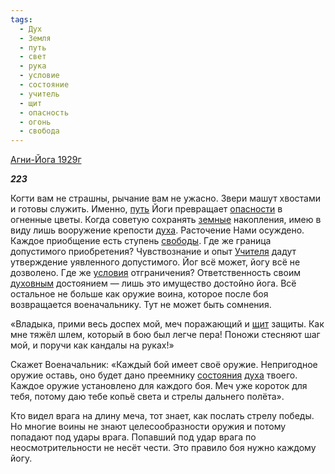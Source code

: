 ```yaml
---
tags:
  - Дух
  - Земля
  - путь
  - свет
  - рука
  - условие
  - состояние
  - учитель
  - щит
  - опасность
  - огонь
  - свобода
---
```

[Агни-Йога 1929г](https://127.0.0.1:4002/agni/1929)

___223___

Когти вам не страшны, рычание вам не ужасно. Звери машут хвостами и готовы служить. Именно, [путь](../../../tags/#путь) Йоги превращает [опасности](../../../tags/#опасность) в огненные цветы. Когда советую сохранять [земные](../../../tags/#Земля) накопления, имею в виду лишь вооружение крепости [духа](../../../tags/#Дух). Расточение Нами осуждено. Каждое приобщение есть ступень [свободы](../../../tags/#свобода). Где же граница допустимого приобретения? Чувствознание и опыт [Учителя](../../../tags/#учитель) дадут утверждение уявленного допустимого. Йог всё может, йогу всё не дозволено. Где же [условия](../../../tags/#условие) отграничения? Ответственность своим [духовным](../../../tags/#Дух) достоянием — лишь это имущество достойно йога. Всё остальное не больше как оружие воина, которое после боя возвращается военачальнику. Тут не может быть сомнения.   

«Владыка, прими весь доспех мой, меч поражающий и [щит](../../../tags/#щит) защиты. Как мне тяжёл шлем, который в бою был легче пера! Поножи стесняют шаг мой, и поручи как кандалы на руках!»   

Скажет Военачальник: «Каждый бой имеет своё оружие. Непригодное оружие оставь, оно будет дано преемнику [состояния](../../../tags/#состояние) [духа](../../../tags/#Дух) твоего. Каждое оружие установлено для каждого боя. Меч уже короток для тебя, потому даю тебе копьё света и стрелы дальнего полёта».   

Кто видел врага на длину меча, тот знает, как послать стрелу победы. Но многие воины не знают целесообразности оружия и потому попадают под удары врага. Попавший под удар врага по неосмотрительности не несёт чести. Это правило боя нужно каждому йогу.